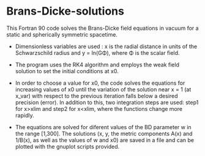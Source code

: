# Brans-Dicke-solutions
This Fortran 90 code solves the Brans-Dicke field equations in vacuum for a static and spherically symmetric spacetime.

- Dimensionless variables are used : x is the radial distance in units of the Schwarzschild radius and y = ln(GΦ), where Φ is the scalar field.

- The program uses the RK4 algorithm and employs the weak field solution to set the initial conditions at x0.

- In order to choose a value for x0, the code solves the equations for increasing values of x0 until the variation of the solution near x = 1 (at x_var) with respect to the previous iteration falls below a desired precision (error). In addition to this, two integration steps are used: step1 for x>xlim and step2 for x<xlim, where the functions change more rapidly.

- The equations are solved for diferent values of the BD parameter w in the range [1,300]. The solutions (x, y, the metric components A(x) and 1/B(x), as well as the values of w and x0) are saved in a file and can be plotted with the gnuplot scripts provided.
